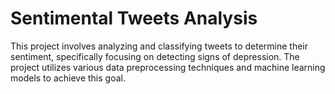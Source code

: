 # Sentimental Tweets Analysis
 This project involves analyzing and classifying tweets to determine their sentiment, specifically focusing on detecting signs of depression. The project utilizes various data preprocessing techniques and machine learning models to achieve this goal.
